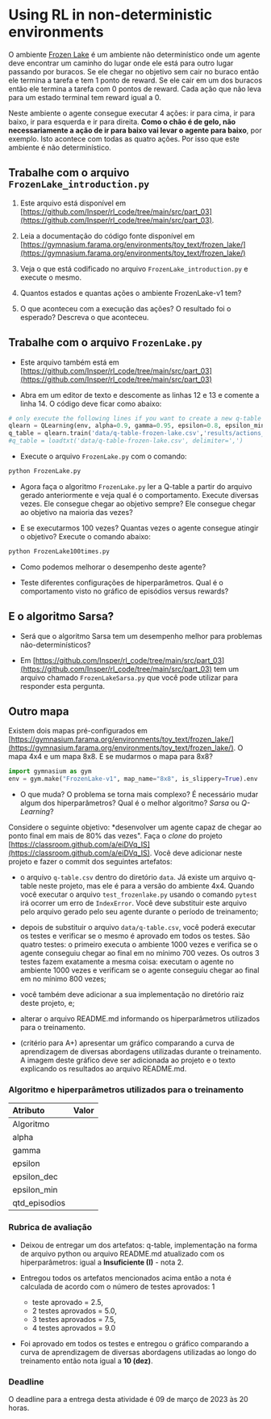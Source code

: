 # Using RL in non-deterministic environments
    
O ambiente [Frozen Lake](https://gymnasium.farama.org/environments/toy_text/frozen_lake/) é um ambiente não determinístico onde um agente deve encontrar um caminho do lugar onde ele está para outro lugar passando por buracos. Se ele chegar no objetivo sem cair no buraco então ele termina a tarefa e tem 1 ponto de reward. Se ele cair em um dos buracos então ele termina a tarefa com 0 pontos de reward. Cada ação que não leva para um estado terminal tem reward igual a 0.  

Neste ambiente o agente consegue executar 4 ações: ir para cima, ir para baixo, ir para esquerda e ir para direita. **Como o chão é de gelo, não necessariamente a ação de ir para baixo vai levar o agente para baixo**, por exemplo. Isto acontece com todas as quatro ações. Por isso que este ambiente é não determinístico.

##  Trabalhe com o arquivo `FrozenLake_introduction.py`

1. Este arquivo está disponível em [https://github.com/Insper/rl_code/tree/main/src/part_03](https://github.com/Insper/rl_code/tree/main/src/part_03).

1. Leia a documentação do código fonte disponível em [https://gymnasium.farama.org/environments/toy_text/frozen_lake/](https://gymnasium.farama.org/environments/toy_text/frozen_lake/)

1. Veja o que está codificado no arquivo `FrozenLake_introduction.py` e execute o mesmo.

3. Quantos estados e quantas ações o ambiente FrozenLake-v1 tem?

4. O que aconteceu com a execução das ações? O resultado foi o esperado? Descreva o que aconteceu.

## Trabalhe com o arquivo `FrozenLake.py`

* Este arquivo também está em [https://github.com/Insper/rl_code/tree/main/src/part_03](https://github.com/Insper/rl_code/tree/main/src/part_03)

* Abra em um editor de texto e descomente as linhas 12 e 13 e comente a linha 14. O código deve ficar como abaixo:

````python
# only execute the following lines if you want to create a new q-table
qlearn = QLearning(env, alpha=0.9, gamma=0.95, epsilon=0.8, epsilon_min=0.0001, epsilon_dec=0.9999, episodes=500000)
q_table = qlearn.train('data/q-table-frozen-lake.csv','results/actions_frozen_lake')
#q_table = loadtxt('data/q-table-frozen-lake.csv', delimiter=',')
````

* Execute o arquivo `FrozenLake.py` com o comando:

````bash
python FrozenLake.py
````

* Agora faça o algoritmo `FrozenLake.py` ler a Q-table a partir do arquivo gerado anteriormente e veja qual é o comportamento. Execute diversas vezes. Ele consegue chegar ao objetivo sempre? Ele consegue chegar ao objetivo na maioria das vezes? 

* E se executarmos 100 vezes? Quantas vezes o agente consegue atingir o objetivo? Execute o comando abaixo:

````bash
python FrozenLake100times.py
````

* Como podemos melhorar o desempenho deste agente?

* Teste diferentes configurações de hiperparâmetros. Qual é o comportamento visto no gráfico de episódios versus rewards? 

## E o algoritmo Sarsa?

* Será que o algoritmo Sarsa tem um desempenho melhor para problemas não-determinísticos? 

* Em [https://github.com/Insper/rl_code/tree/main/src/part_03](https://github.com/Insper/rl_code/tree/main/src/part_03) tem um arquivo chamado `FrozenLakeSarsa.py` que você pode utilizar para responder esta pergunta. 

## Outro mapa

Existem dois mapas pré-configurados em [https://gymnasium.farama.org/environments/toy_text/frozen_lake/](https://gymnasium.farama.org/environments/toy_text/frozen_lake/). O mapa 4x4 e um mapa 8x8. E se mudarmos o mapa para 8x8? 

````python
import gymnasium as gym
env = gym.make("FrozenLake-v1", map_name="8x8", is_slippery=True).env
````

* O que muda? O problema se torna mais complexo? É necessário mudar algum dos hiperparâmetros? Qual é o melhor algoritmo? *Sarsa* ou *Q-Learning*? 

Considere o seguinte objetivo: *desenvolver um agente capaz de chegar ao ponto final em mais de 80% das vezes". Faça o *clone* do projeto [https://classroom.github.com/a/eiDVq_IS](https://classroom.github.com/a/eiDVq_IS). Você deve adicionar neste projeto e fazer o commit dos seguintes artefatos: 

* o arquivo `q-table.csv` dentro do diretório `data`. Já existe um arquivo q-table neste projeto, mas ele é para a versão do ambiente 4x4. Quando você executar o arquivo `test_frozenlake.py` usando o comando `pytest` irá ocorrer um erro de `IndexError`. Você deve substituir este arquivo pelo arquivo gerado pelo seu agente durante o período de treinamento; 

* depois de substituir o arquivo `data/q-table.csv`, você poderá executar os testes e verificar se o mesmo é aprovado em todos os testes. São quatro testes: o primeiro executa o ambiente 1000 vezes e verifica se o agente conseguiu chegar ao final em no mínimo 700 vezes. Os outros 3 testes fazem exatamente a mesma coisa: executam o agente no ambiente 1000 vezes e verificam se o agente conseguiu chegar ao final em no mínimo 800 vezes;

* você também deve adicionar a sua implementação no diretório raiz deste projeto, e;

* alterar o arquivo README.md informando os hiperparâmetros utilizados para o treinamento. 

* (critério para A+) apresentar um gráfico comparando a curva de aprendizagem de diversas abordagens utilizadas durante o treinamento. A imagem deste gráfico deve ser adicionada ao projeto e o texto explicando os resultados ao arquivo README.md.  

### Algoritmo e hiperparâmetros utilizados para o treinamento

| Atributo        |  Valor     |
|:----------------|:----------:|
| Algoritmo       |            |
| alpha           |            |
| gamma           |            |
| epsilon         |            |
| epsilon_dec     |            |
| epsilon_min     |            |
| qtd_episodios   |            |


### Rubrica de avaliação

* Deixou de entregar um dos artefatos: q-table, implementação na forma de arquivo python ou arquivo README.md atualizado com os hiperparâmetros: igual a **Insuficiente (I)** - nota 2. 

* Entregou todos os artefatos mencionados acima então a nota é calculada de acordo com o número de testes aprovados: 1
    * teste aprovado = 2.5, 
    * 2 testes aprovados = 5.0, 
    * 3 testes aprovados = 7.5, 
    * 4 testes aprovados = 9.0

* Foi aprovado em todos os testes e entregou o gráfico comparando a curva de aprendizagem de diversas abordagens utilizadas ao longo do treinamento então nota igual a **10 (dez)**. 

### Deadline

O deadline para a entrega desta atividade é 09 de março de 2023 às 20 horas. 